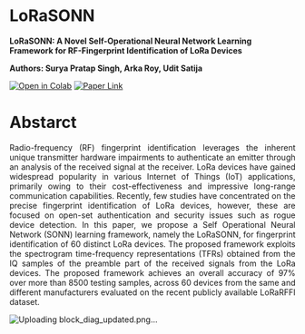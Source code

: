 # LoRaSONN

**LoRaSONN: A Novel Self-Operational Neural Network Learning Framework for RF-Fingerprint Identification of LoRa Devices**

**Authors: Surya Pratap Singh, Arka Roy, Udit Satija**

[![Open in Colab](https://colab.research.google.com/assets/colab-badge.svg)](https://colab.research.google.com/github/rsarka34/LoRaSONN/blob/main/Model/LoRaSONN.ipynb)
[![Paper Link](https://img.shields.io/badge/Paper%20Link-IEEE%20Xplore-red)](https://ieeexplore.ieee.org/abstract/document/10570890)  
# Abstarct
<p align="justify">
Radio-frequency (RF) fingerprint identification leverages the inherent unique transmitter hardware impairments to authenticate an emitter through an analysis of the received signal at the receiver. LoRa devices have gained widespread popularity in various Internet of Things (IoT) applications, primarily owing to their cost-effectiveness and impressive long-range communication capabilities. Recently, few studies have concentrated on the precise fingerprint identification of LoRa devices, however, these are focused on open-set authentication and security issues such as rogue device detection. In this paper, we propose a Self Operational Neural Network (SONN) learning framework, namely the LoRaSONN, for fingerprint identification of 60 distinct LoRa devices. The proposed framework exploits the spectrogram time-frequency representations (TFRs) obtained from the IQ samples of the preamble part of the received signals from the LoRa devices. The proposed framework achieves an overall accuracy of 97% over more than 8500 testing samples, across 60 devices from the same and different manufacturers evaluated on the recent publicly available LoRaRFFI dataset.  </p>

![Uploading block_diag_updated.png…]()
